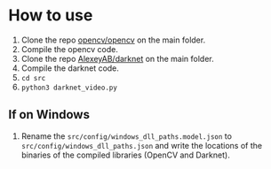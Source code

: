 # How to use

1. Clone the repo [opencv/opencv](https://github.com/opencv/opencv) on the main folder.
1. Compile the opencv code.
1. Clone the repo [AlexeyAB/darknet](https://github.com/AlexeyAB/darknet) on the main folder.
1. Compile the darknet code.
1. `cd src`
1. `python3 darknet_video.py`

## If on Windows

1. Rename the `src/config/windows_dll_paths.model.json` to `src/config/windows_dll_paths.json` and write the locations of the binaries of the compiled libraries (OpenCV and Darknet).
